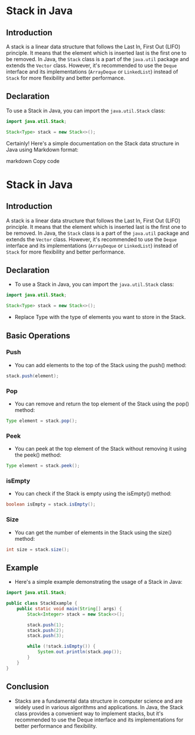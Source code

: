 # Stack in Java

## Introduction

A stack is a linear data structure that follows the Last In, First Out (LIFO) principle. It means that the element which is inserted last is the first one to be removed. In Java, the `Stack` class is a part of the `java.util` package and extends the `Vector` class. However, it's recommended to use the `Deque` interface and its implementations (`ArrayDeque` or `LinkedList`) instead of `Stack` for more flexibility and better performance.

## Declaration

To use a Stack in Java, you can import the `java.util.Stack` class:

```java
import java.util.Stack;

Stack<Type> stack = new Stack<>();
```

Certainly! Here's a simple documentation on the Stack data structure in Java using Markdown format:

markdown
Copy code

# Stack in Java

## Introduction

A stack is a linear data structure that follows the Last In, First Out (LIFO) principle. It means that the element which is inserted last is the first one to be removed. In Java, the `Stack` class is a part of the `java.util` package and extends the `Vector` class. However, it's recommended to use the `Deque` interface and its implementations (`ArrayDeque` or `LinkedList`) instead of `Stack` for more flexibility and better performance.

## Declaration

- To use a Stack in Java, you can import the `java.util.Stack` class:

```java
import java.util.Stack;

Stack<Type> stack = new Stack<>();
```

- Replace Type with the type of elements you want to store in the Stack.

## Basic Operations

### Push

- You can add elements to the top of the Stack using the push() method:

```java
stack.push(element);
```

### Pop

- You can remove and return the top element of the Stack using the pop() method:

```java
Type element = stack.pop();
```

### Peek

- You can peek at the top element of the Stack without removing it using the peek() method:

```java
Type element = stack.peek();

```

### isEmpty

- You can check if the Stack is empty using the isEmpty() method:

```java
boolean isEmpty = stack.isEmpty();
```

### Size

- You can get the number of elements in the Stack using the size() method:

```java
int size = stack.size();
```

## Example

- Here's a simple example demonstrating the usage of a Stack in Java:

```java
import java.util.Stack;

public class StackExample {
    public static void main(String[] args) {
        Stack<Integer> stack = new Stack<>();

        stack.push(1);
        stack.push(2);
        stack.push(3);

        while (!stack.isEmpty()) {
            System.out.println(stack.pop());
        }
    }
}
```

## Conclusion

- Stacks are a fundamental data structure in computer science and are widely used in various algorithms and applications. In Java, the Stack class provides a convenient way to implement stacks, but it's recommended to use the Deque interface and its implementations for better performance and flexibility.

